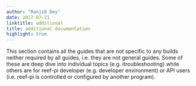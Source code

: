 ```yaml
---
author: "Ranjib Dey"
date: 2017-07-21
linktitle: additional
title: additional documentation
highlight: true
---
```


This section contains all the  guides that are not specific to any builds neither required by all guides, i.e. they are not general guides. Some of these are deep dive into individual topics (e.g. itroubleshooting) while others are for reef-pi developer (e.g. developer environment) or API users (i.e. reef-pi is controlled or configured by another program).
